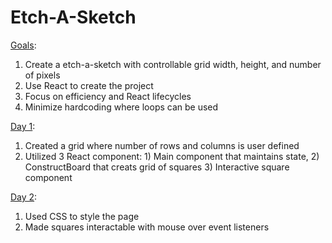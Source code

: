 # Etch-A-Sketch

<ins>Goals</ins>:

1. Create a etch-a-sketch with controllable grid width, height, and number of pixels
2. Use React to create the project
3. Focus on efficiency and React lifecycles
4. Minimize hardcoding where loops can be used

<ins>Day 1</ins>:

1. Created a grid where number of rows and columns is user defined
2. Utilized 3 React component: 1) Main component that maintains state, 2) ConstructBoard that creats grid of squares 3) Interactive square component

<ins>Day 2</ins>:

1. Used CSS to style the page
2. Made squares interactable with mouse over event listeners
